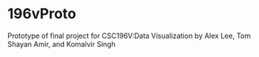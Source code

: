 # 196vProto

Prototype of final project for CSC196V:Data Visualization
by Alex Lee, Tom Shayan Amir, and Komalvir Singh
